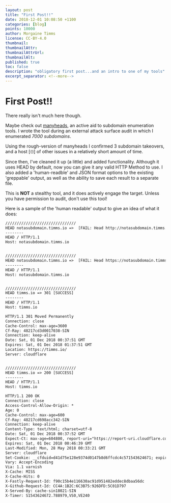 ```yaml
---
layout: post
title: "First Post!!"
date: 2018-12-01 10:08:50 +1100
categories: [blog]
points: 10000
author: Morgaine Timms
license: CC-BY-4.0
thumbnail: 
thumbnailAttr: 
thumbnailAttrUrl: 
thumbnailAlt: 
published: true
toc: false
description: "obligatory first post...and an intro to one of my tools"
excerpt_separator: <!--more-->
---
```


# First Post!!

There really isn't much here though.

Maybe check out [manyheads](/projects/manyheads), an active aid to subdomain enumeration tools.
I wrote the tool during an external attack surface audit in which I enumerated *7000 subdomains*.

Using the rough-version of manyheads I confirmed 3 subdomain takeovers, and a host [🙄] of other issues in a relatively short amount of time.

Since then, I've cleaned it up (a little) and added functionality.
Although it uses HEAD by default, now you can give it any valid HTTP Method to use.
I also added a 'human-readble' and JSON format options to the existing 'greppable' output, as well as the ability to save each result to a separate file.

This is **NOT** a stealthy tool, and it does actively engage the target.
Unless you have permission to audit, don't use this tool!

Here is a sample of the 'human readable' output to give an idea of what it does:

``` txt
///////////////////////////////
HEAD notasubdomain.timms.io =>  [FAIL: Head http://notasubdomain.timms.io: dial tcp: lookup notasubdomain.timms.io: no such host]
--------
HEAD / HTTP/1.1
Host: notasubdomain.timms.io


///////////////////////////////
HEAD notasubdomain.timms.io =>  [FAIL: Head https://notasubdomain.timms.io: dial tcp: lookup notasubdomain.timms.io: no such host]
--------
HEAD / HTTP/1.1
Host: notasubdomain.timms.io


///////////////////////////////
HEAD timms.io => 301 [SUCCESS]
--------
HEAD / HTTP/1.1
Host: timms.io

HTTP/1.1 301 Moved Permanently
Connection: close
Cache-Control: max-age=3600
Cf-Ray: 48217cd3d0017038-SIN
Connection: keep-alive
Date: Sat, 01 Dec 2018 00:37:51 GMT
Expires: Sat, 01 Dec 2018 01:37:51 GMT
Location: https://timms.io/
Server: cloudflare


///////////////////////////////
HEAD timms.io => 200 [SUCCESS]
--------
HEAD / HTTP/1.1
Host: timms.io

HTTP/1.1 200 OK
Connection: close
Access-Control-Allow-Origin: *
Age: 0
Cache-Control: max-age=600
Cf-Ray: 48217cd698acc342-SIN
Connection: keep-alive
Content-Type: text/html; charset=utf-8
Date: Sat, 01 Dec 2018 00:37:52 GMT
Expect-Ct: max-age=604800, report-uri="https://report-uri.cloudflare.com/cdn-cgi/beacon/expect-ct"
Expires: Sat, 01 Dec 2018 00:46:39 GMT
Last-Modified: Mon, 28 May 2018 00:33:21 GMT
Server: cloudflare
Set-Cookie: __cfduid=d41d75e128e9374d0147b8d6ffcdc4c571543624671; expires=Sun, 01-Dec-19 00:37:51 GMT; path=/; domain=.timms.io; HttpOnly; Secure
Vary: Accept-Encoding
Via: 1.1 varnish
X-Cache: MISS
X-Cache-Hits: 0
X-Fastly-Request-Id: f90c15b4e116630ac91d951482eddec8dbaa56dc
X-Github-Request-Id: CC4A:1B2C:6C3B75:926DFD:5C01D797
X-Served-By: cache-sin18021-SIN
X-Timer: S1543624672.788979,VS0,VE240

```